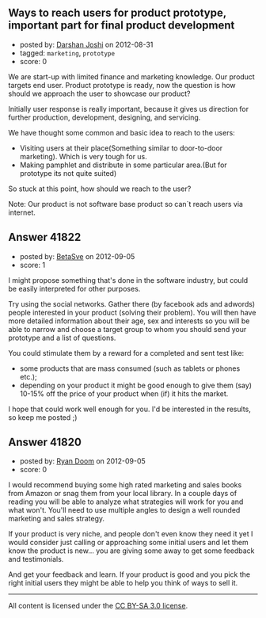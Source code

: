 ## Ways to reach users for product prototype, important part for final product development

- posted by: [Darshan Joshi](https://stackexchange.com/users/-1/13289-darshan-joshi) on 2012-08-31
- tagged: `marketing`, `prototype`
- score: 0

We are start-up with limited finance and marketing knowledge. Our product targets end user. Product prototype is ready, now the question is how should we approach the user to showcase our product?

Initially user response is really important, because it gives us direction for further production, development, designing, and servicing.

We have thought some common and basic idea to reach to the users:

 - Visiting users at their place(Something similar to door-to-door marketing). Which is very tough for us.
 - Making pamphlet and distribute in some particular area.(But for prototype its not quite suited)

So stuck at this point, how should we reach to the user?

Note: Our product is not software base product so can`t reach users via internet.


## Answer 41822

- posted by: [BetaSve](https://stackexchange.com/users/-1/19519-betasve) on 2012-09-05
- score: 1

I might propose something that's done in the software industry, but could be easily interpreted for other purposes. 

Try using the social networks. Gather there (by facebook ads and adwords) people interested in your product (solving their problem). You will then have more detailed information about their age, sex and interests so you will be able to narrow and choose a target group to whom you should send your prototype and a list of questions. 

You could stimulate them by a reward for a completed and sent test like: 
- some products that are mass consumed (such as tablets or phones etc.);
- depending on your product it might be good enough to give them (say) 10-15% off the price of your product when (if) it hits the market. 

I hope that could work well enough for you. I'd be interested in the results, so keep me posted ;) 


## Answer 41820

- posted by: [Ryan Doom](https://stackexchange.com/users/-1/5655-ryan-doom) on 2012-09-05
- score: 0

I would recommend buying some high rated marketing and sales books from Amazon or snag them from your local library.  In a couple days of reading you will be able to analyze what strategies will work for you and what won't. You'll need to use multiple angles to design a well rounded marketing and sales strategy.

If your product is very niche, and people don't even know they need it yet I would consider just calling or approaching some initial users and let them know the product is new... you are giving some away to get some feedback and testimonials.  

And get your feedback and learn. If your product is good and you pick the right initial users they might be able to help you think of ways to sell it.  



---

All content is licensed under the [CC BY-SA 3.0 license](https://creativecommons.org/licenses/by-sa/3.0/).
